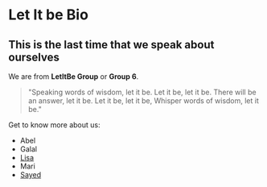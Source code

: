 # Let It be Bio

## This is the last time that we speak about ourselves

We are from **LetItBe Group** or **Group 6**.

>"Speaking words of wisdom, let it be.
>Let it be, let it be.
>There will be an answer, let it be.
>Let it be, let it be,
>Whisper words of wisdom, let it be."

Get to know more about us:
- Abel
- Galal
- [Lisa](./lisa.md)
- Mari
- [Sayed](./intro-sayed.md)